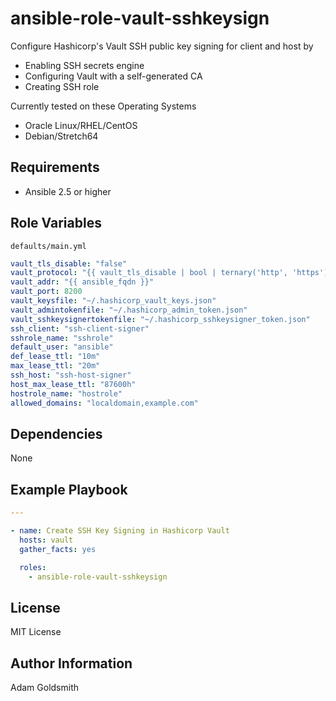 # ansible-role-vault-sshkeysign

Configure Hashicorp's Vault SSH public key signing for client and host by
* Enabling SSH secrets engine
* Configuring Vault with a self-generated CA
* Creating SSH role

Currently tested on these Operating Systems
* Oracle Linux/RHEL/CentOS
* Debian/Stretch64

## Requirements

* Ansible 2.5 or higher

## Role Variables

`defaults/main.yml`
```yaml
vault_tls_disable: "false"                                                      # Choose whether to disable TLS for vault connections (not advised)
vault_protocol: "{{ vault_tls_disable | bool | ternary('http', 'https') }}"     # HTTP/HTTPS connection to Vault service - default HTTPS
vault_addr: "{{ ansible_fqdn }}"                                                # Vault listener address
vault_port: 8200                                                                # Vault listener port
vault_keysfile: "~/.hashicorp_vault_keys.json"                                  # Local file storing master key shards
vault_admintokenfile: "~/.hashicorp_admin_token.json"                           # Local file storing admin token
vault_sshkeysignertokenfile: "~/.hashicorp_sshkeysigner_token.json"             # Local file storing sshkeysigner token
ssh_client: "ssh-client-signer"                                                 # SSH client signining secret engine name
sshrole_name: "sshrole"                                                         # SSH client signing role name
default_user: "ansible"                                                         # SSH client signing default user
def_lease_ttl: "10m"                                                            # Default lease time to live
max_lease_ttl: "20m"                                                            # Max lease time to live
ssh_host: "ssh-host-signer"                                                     # SSH host signining secret engine name
host_max_lease_ttl: "87600h"                                                    # SSH host signing max TTL
hostrole_name: "hostrole"                                                       # SSH host signing role name
allowed_domains: "localdomain,example.com"                                      # Permitted domains
```

## Dependencies

None

## Example Playbook

```yaml
---

- name: Create SSH Key Signing in Hashicorp Vault
  hosts: vault
  gather_facts: yes

  roles:
    - ansible-role-vault-sshkeysign
```

## License

MIT License

## Author Information

Adam Goldsmith
